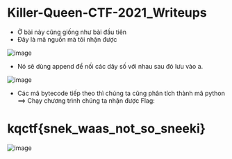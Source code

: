 # Killer-Queen-CTF-2021_Writeups
- Ở bài này cũng giống như bài đầu tiên
- Đây là mã nguồn mà tôi nhận được

![image](https://user-images.githubusercontent.com/57956165/139804560-5112984b-809a-4c59-9c6b-79a34d0bf85c.png)
- Nó sẽ dùng append để nối các dãy số với nhau sau đó lưu vào a.

![image](https://user-images.githubusercontent.com/57956165/139804739-92604a4b-02f9-4bf3-b251-c83d43345a0a.png)
- Các mã bytecode tiếp theo thì chúng ta cũng phân tích thành mã python
==> Chạy chương trình chúng ta nhận được Flag: 
# kqctf{snek_waas_not_so_sneeki}

![image](https://user-images.githubusercontent.com/57956165/139804872-fcdc9e02-c259-4807-8b5a-a64d7421115a.png)
